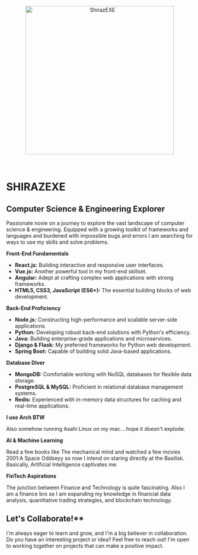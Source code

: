 <div align="center">

<img src="https://miro.medium.com/v2/resize:fit:1200/0*n-2bW82Z6m6U2bij.jpeg" alt="ShirazEXE" width="400" /> </div>

<br>

# **SHIRAZEXE**

##   Computer Science & Engineering Explorer ️

Passionate novie on a journey to explore the vast landscape of computer science & engineering.  Equipped with a growing toolkit of frameworks and languages and burdened with impossible bugs and errors I am searching for ways to use my skills and solve problems. 

**Front-End Fundamentals**

* **React.js:** Building interactive and responsive user interfaces.
* **Vue.js:** Another powerful tool in my front-end skillset.
* **Angular:** Adept at crafting complex web applications with strong frameworks.
* **HTML5, CSS3, JavaScript (ES6+):** The essential building blocks of web development.

**Back-End Proficiency**

* **Node.js:** Constructing high-performance and scalable server-side applications.
* **Python:** Developing robust back-end solutions with Python's efficiency.
* **Java:** Building enterprise-grade applications and microservices.
* **Django & Flask:** My preferred frameworks for Python web development.
* **Spring Boot:** Capable of building solid Java-based applications.

**Database Diver**

* **MongoDB:** Comfortable working with NoSQL databases for flexible data storage.
* **PostgreSQL & MySQL:** Proficient in relational database management systems.
* **Redis:** Experienced with in-memory data structures for caching and real-time applications.

**I use Arch BTW**

Also somehow running Asahi Linux on my mac....hope it doesn't explode.

**AI & Machine Learning**

Read a few books like  The mechanical mind and watched a few movies 2001:A Space Oddseyy so now I intend on staring directly at the Basilisk. Basically, Artificial Intelligence captivates me.

**FinTech Aspirations**

The junction between Finance and Technology is quite fascinating. Also I am a finance bro so I am expanding my knowledge in financial data analysis, quantitative trading strategies, and blockchain technology.

##   Let's Collaborate!**

I'm always eager to learn and grow, and I'm a big believer in collaboration.  Do you have an interesting project or idea?  Feel free to reach out!  I'm open to working together on projects that can make a positive impact.
